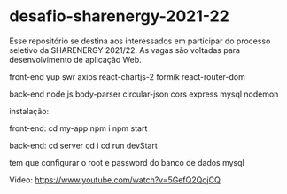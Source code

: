 # desafio-sharenergy-2021-22
Esse repositório se destina aos interessados em participar do processo seletivo  da SHARENERGY 2021/22. As vagas são voltadas para desenvolvimento de aplicação Web.

front-end
yup
swr
axios
react-chartjs-2
formik
react-router-dom


back-end
node.js
body-parser
circular-json
cors
express
mysql
nodemon



instalação:
 
 front-end:
    cd my-app
    npm i
    npm start
    
 back-end:
    cd server
    cd i
    cd run devStart
    
  tem que configurar o root e password do banco de dados mysql
 
 Video: https://www.youtube.com/watch?v=5GefQ2QojCQ

